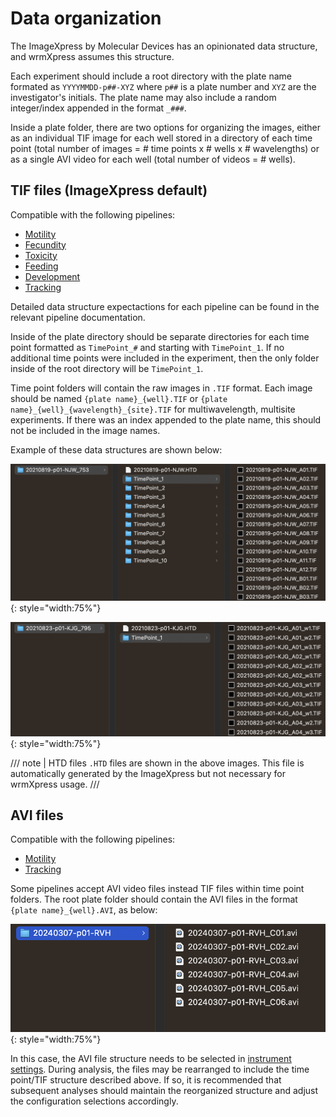 # Data organization

The ImageXpress by Molecular Devices has an opinionated data structure, and wrmXpress assumes this structure.

Each experiment should include a root directory with the plate name formated as `YYYYMMDD-p##-XYZ` where `p##` is a plate number and `XYZ` are the investigator's initials. The plate name may also include a random integer/index appended in the format `_###`.

Inside a plate folder, there are two options for organizing the images, either as an individual TIF image for each well stored in a directory of each time point (total number of images = # time points x # wells x # wavelengths) or as a single AVI video for each well (total number of videos = # wells).

## TIF files (ImageXpress default)

Compatible with the following pipelines:

- [Motility](configuration/pipelines/motility.md)
- [Fecundity](configuration/pipelines/fecundity.md)
- [Toxicity](configuration/pipelines/toxicity.md)
- [Feeding](configuration/pipelines/feeding.md)
- [Development](configuration/pipelines/development.md)
- [Tracking](configuration/pipelines/tracking.md)

Detailed data structure expectactions for each pipeline can be found in the relevant pipeline documentation.

Inside of the plate directory should be separate directories for each time point formatted as `TimePoint_#` and starting with `TimePoint_1`. If no additional time points were included in the experiment, then the only folder inside of the root directory will be `TimePoint_1`.

Time point folders will contain the raw images in `.TIF` format. Each image should be named `{plate name}_{well}.TIF` or `{plate name}_{well}_{wavelength}_{site}.TIF` for multiwavelength, multisite experiments. If there was an index appended to the plate name, this should not be included in the image names.

Example of these data structures are shown below:

![Structure for TIF files](img/tif_structure.png){: style="width:75%"}

![Structure for multiwavelength experiments](img/multiwavelength_structure.png){: style="width:75%"}

/// note | HTD files
`.HTD` files are shown in the above images. This file is automatically generated by the ImageXpress but not necessary for wrmXpress usage.
///

## AVI files

Compatible with the following pipelines:

- [Motility](configuration/pipelines/motility.md)
- [Tracking](configuration/pipelines/tracking.md)

Some pipelines accept AVI video files instead TIF files within time point folders. The root plate folder should contain the AVI files in the format `{plate name}_{well}.AVI`, as below:

![AVI structure](img/avi_structure.png){: style="width:75%"}

In this case, the AVI file structure needs to be selected in [instrument settings](configuration/instrument_settings.md). During analysis, the files may be rearranged to include the time point/TIF structure described above. If so, it is recommended that subsequent analyses should  maintain the reorganized structure and adjust the configuration selections accordingly.

